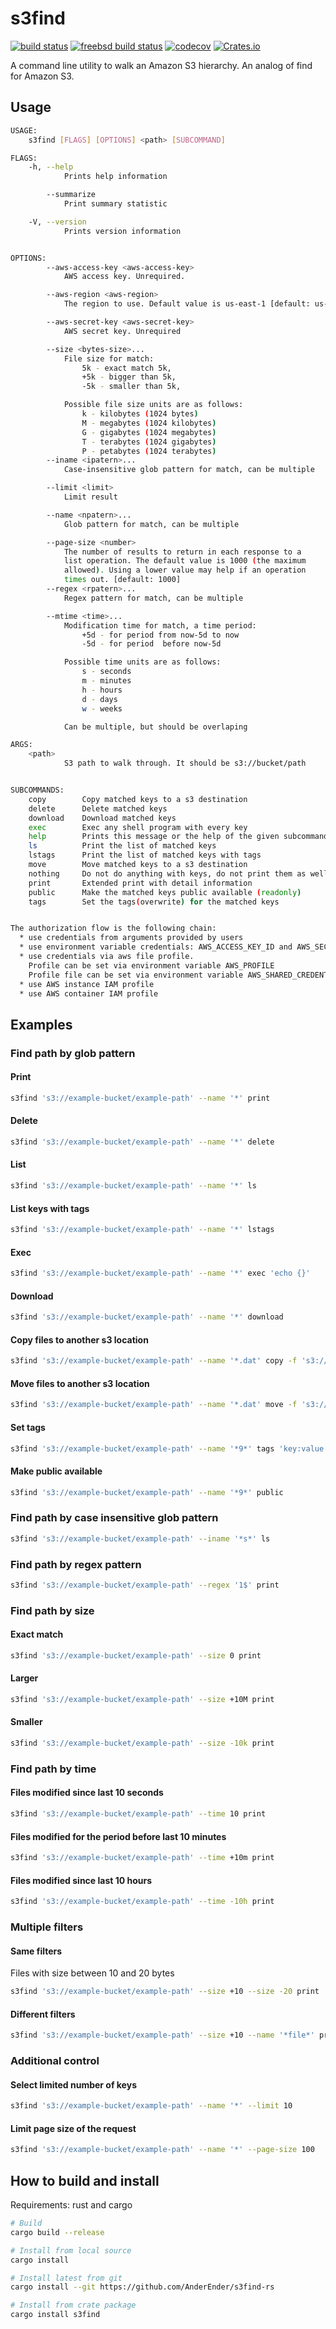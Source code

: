 # s3find
[![build status](https://github.com/AnderEnder/s3find-rs/workflows/Rust/badge.svg)](https://github.com/AnderEnder/s3find-rs/actions)
[![freebsd build status](https://api.cirrus-ci.com/github/AnderEnder/s3find-rs.svg)](https://cirrus-ci.com/github/AnderEnder/s3find-rs/>)
[![codecov](https://codecov.io/gh/AnderEnder/s3find-rs/branch/master/graph/badge.svg)](https://codecov.io/gh/AnderEnder/s3find-rs)
[![Crates.io](https://img.shields.io/crates/v/s3find.svg)](https://crates.io/crates/s3find)


A command line utility to walk an Amazon S3 hierarchy. An analog of find for Amazon S3.

## Usage

```sh
USAGE:
    s3find [FLAGS] [OPTIONS] <path> [SUBCOMMAND]

FLAGS:
    -h, --help
            Prints help information

        --summarize
            Print summary statistic

    -V, --version
            Prints version information


OPTIONS:
        --aws-access-key <aws-access-key>
            AWS access key. Unrequired.

        --aws-region <aws-region>
            The region to use. Default value is us-east-1 [default: us-east-1]

        --aws-secret-key <aws-secret-key>
            AWS secret key. Unrequired

        --size <bytes-size>...
            File size for match:
                5k - exact match 5k,
                +5k - bigger than 5k,
                -5k - smaller than 5k,

            Possible file size units are as follows:
                k - kilobytes (1024 bytes)
                M - megabytes (1024 kilobytes)
                G - gigabytes (1024 megabytes)
                T - terabytes (1024 gigabytes)
                P - petabytes (1024 terabytes)
        --iname <ipatern>...
            Case-insensitive glob pattern for match, can be multiple

        --limit <limit>
            Limit result

        --name <npatern>...
            Glob pattern for match, can be multiple

        --page-size <number>
            The number of results to return in each response to a
            list operation. The default value is 1000 (the maximum
            allowed). Using a lower value may help if an operation
            times out. [default: 1000]
        --regex <rpatern>...
            Regex pattern for match, can be multiple

        --mtime <time>...
            Modification time for match, a time period:
                +5d - for period from now-5d to now
                -5d - for period  before now-5d

            Possible time units are as follows:
                s - seconds
                m - minutes
                h - hours
                d - days
                w - weeks

            Can be multiple, but should be overlaping

ARGS:
    <path>
            S3 path to walk through. It should be s3://bucket/path


SUBCOMMANDS:
    copy        Copy matched keys to a s3 destination
    delete      Delete matched keys
    download    Download matched keys
    exec        Exec any shell program with every key
    help        Prints this message or the help of the given subcommand(s)
    ls          Print the list of matched keys
    lstags      Print the list of matched keys with tags
    move        Move matched keys to a s3 destination
    nothing     Do not do anything with keys, do not print them as well
    print       Extended print with detail information
    public      Make the matched keys public available (readonly)
    tags        Set the tags(overwrite) for the matched keys


The authorization flow is the following chain:
  * use credentials from arguments provided by users
  * use environment variable credentials: AWS_ACCESS_KEY_ID and AWS_SECRET_ACCESS_KEY
  * use credentials via aws file profile.
    Profile can be set via environment variable AWS_PROFILE
    Profile file can be set via environment variable AWS_SHARED_CREDENTIALS_FILE
  * use AWS instance IAM profile
  * use AWS container IAM profile
```

## Examples

### Find path by glob pattern

#### Print

```sh
s3find 's3://example-bucket/example-path' --name '*' print
```

#### Delete

```sh
s3find 's3://example-bucket/example-path' --name '*' delete
```

#### List

```sh
s3find 's3://example-bucket/example-path' --name '*' ls
```

#### List keys with tags

```sh
s3find 's3://example-bucket/example-path' --name '*' lstags
```

#### Exec

```sh
s3find 's3://example-bucket/example-path' --name '*' exec 'echo {}'
```

#### Download

```sh
s3find 's3://example-bucket/example-path' --name '*' download
```

#### Copy files to another s3 location

```sh
s3find 's3://example-bucket/example-path' --name '*.dat' copy -f 's3://example-bucket/example-path2'
```

#### Move files to another s3 location

```sh
s3find 's3://example-bucket/example-path' --name '*.dat' move -f 's3://example-bucket/example-path2'
```

#### Set tags

```sh
s3find 's3://example-bucket/example-path' --name '*9*' tags 'key:value' 'env:staging'
```

#### Make public available

```sh
s3find 's3://example-bucket/example-path' --name '*9*' public
```

### Find path by case insensitive glob pattern

```sh
s3find 's3://example-bucket/example-path' --iname '*s*' ls
```

### Find path by regex pattern

```sh
s3find 's3://example-bucket/example-path' --regex '1$' print
```

### Find path by size

#### Exact match

```sh
s3find 's3://example-bucket/example-path' --size 0 print
```

#### Larger

```sh
s3find 's3://example-bucket/example-path' --size +10M print
```

#### Smaller

```sh
s3find 's3://example-bucket/example-path' --size -10k print
```

### Find path by time

#### Files modified since last 10 seconds

```sh
s3find 's3://example-bucket/example-path' --time 10 print
```

#### Files modified for the period before last 10 minutes

```sh
s3find 's3://example-bucket/example-path' --time +10m print
```

#### Files modified since last 10 hours

```sh
s3find 's3://example-bucket/example-path' --time -10h print
```

### Multiple filters

#### Same filters

Files with size between 10 and 20 bytes

```sh
s3find 's3://example-bucket/example-path' --size +10 --size -20 print
```

#### Different filters

```sh
s3find 's3://example-bucket/example-path' --size +10 --name '*file*' print
```

### Additional control

#### Select limited number of keys

```sh
s3find 's3://example-bucket/example-path' --name '*' --limit 10
```

#### Limit page size of the request

```sh
s3find 's3://example-bucket/example-path' --name '*' --page-size 100
```

## How to build and install

Requirements: rust and cargo

```sh
# Build
cargo build --release

# Install from local source
cargo install

# Install latest from git
cargo install --git https://github.com/AnderEnder/s3find-rs

# Install from crate package
cargo install s3find
```
